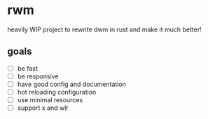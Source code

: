 # rwm

heavily WIP project to rewrite dwm in rust and make it much better!

## goals

- [ ] be fast
- [ ] be responsive
- [ ] have good config and documentation
- [ ] hot reloading configuration
- [ ] use minimal resources
- [ ] support x and wlr